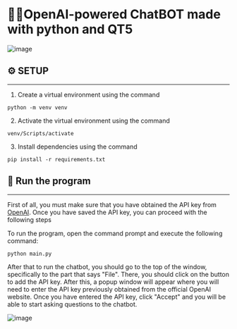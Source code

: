 # 🐍🤖OpenAI-powered ChatBOT made with python and QT5

![image](https://user-images.githubusercontent.com/76167482/230812945-a4d3bb83-022b-4793-847f-628188b1b9e5.png)

## ⚙ SETUP
---------
1) Create a virtual environment using the command
~~~
python -m venv venv 
~~~
2) Activate the virtual environment using the command
~~~
venv/Scripts/activate
~~~
3) Install dependencies using the command
~~~
pip install -r requirements.txt
~~~

## 💨 Run the program
--------
First of all, you must make sure that you have obtained the API key from [OpenAI](https://platform.openai.com/account/api-keys). Once you have saved the API key, you can proceed with the following steps

To run the program, open the command prompt and execute the following command:
~~~
python main.py
~~~

After that to run the chatbot, you should go to the top of the window, specifically to the part that says "File". There, you should click on the button to add the API key. After this, a popup window will appear where you will need to enter the API key previously obtained from the official OpenAI website. Once you have entered the API key, click "Accept" and you will be able to start asking questions to the chatbot.

![image](https://user-images.githubusercontent.com/76167482/230813678-2810dc7d-0d29-479a-9dd1-356127e62875.png)
